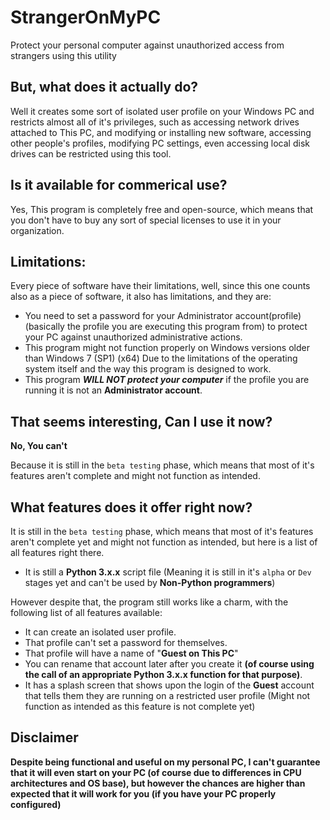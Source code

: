 # StrangerOnMyPC
Protect your personal computer against unauthorized access from strangers using this utility

## But, what does it actually do?
Well it creates some sort of isolated user profile on your Windows PC and restricts almost all of it's privileges, such as accessing network drives attached to This PC, and modifying or installing new software, accessing other people's profiles, modifying PC settings, even accessing local disk drives can be restricted using this tool.

## Is it available for commerical use?
Yes, This program is completely free and open-source, which means that you don't have to buy any sort of special licenses to use it in your organization.

## Limitations:
Every piece of software have their limitations, well, since this one counts also as a piece of software, it also has limitations, and they are:
* You need to set a password for your Administrator account(profile) (basically the profile you are executing this program from) to protect your PC against unauthorized administrative actions.
* This program might not function properly on Windows versions older than Windows 7 (SP1) (x64) Due to the limitations of the operating system itself and the way this program is designed to work.
* This program ***WILL NOT protect your computer*** if the profile you are running it is not an **Administrator account**.

## That seems interesting, Can I use it now?
**No, You can't**

Because it is still in the `beta testing` phase, which means that most of it's features aren't complete and might not function as intended.

## What features does it offer right now?
It is still in the `beta testing` phase, which means that most of it's features aren't complete yet and might not function as intended, but here is a list of all features right there.
* It is still a **Python 3.x.x** script file (Meaning it is still in it's `alpha` or `Dev` stages yet and can't be used by **Non-Python programmers**)

However despite that, the program still works like a charm, with the following list of all features available:
* It can create an isolated user profile.
* That profile can't set a password for themselves.
* That profile will have a name of "**Guest on This PC**"
* You can rename that account later after you create it **(of course using the call of an appropriate Python 3.x.x function for that purpose)**.
* It has a splash screen that shows upon the login of the **Guest** account that tells them they are running on a restricted user profile (Might not function as intended as this feature is not complete yet)

## Disclaimer
**Despite being functional and useful on my personal PC, I can't guarantee that it will even start on your PC (of course due to differences in CPU architectures and OS base), but however the chances are higher than expected that it will work for you (if you have your PC properly configured)**
